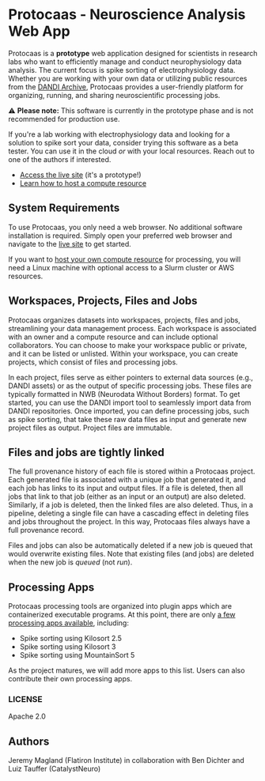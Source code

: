 # Protocaas - Neuroscience Analysis Web App

Protocaas is a **prototype** web application designed for scientists in research labs who want to efficiently manage and conduct neurophysiology data analysis. The current focus is spike sorting of electrophysiology data. Whether you are working with your own data or utilizing public resources from the [DANDI Archive](https://dandiarchive.org/), Protocaas provides a user-friendly platform for organizing, running, and sharing neuroscientific processing jobs.

:warning: **Please note:** This software is currently in the prototype phase and is not recommended for production use.

If you're a lab working with electrophysiology data and looking for a solution to spike sort your data, consider trying this software as a beta tester. You can use it in the cloud *or* with your local resources. Reach out to one of the authors if interested.

* [Access the live site](https://protocaas.vercel.app) (it's a prototype!)
* [Learn how to host a compute resource](./doc/host_compute_resource.md)

## System Requirements

To use Protocaas, you only need a web browser. No additional software installation is required. Simply open your preferred web browser and navigate to the [live site](https://protocaas.vercel.app) to get started.

If you want to [host your own compute resource](./doc/host_compute_resource.md) for processing, you will need a Linux machine with optional access to a Slurm cluster or AWS resources.

## Workspaces, Projects, Files and Jobs

Protocaas organizes datasets into workspaces, projects, files and jobs, streamlining your data management process. Each workspace is associated with an owner and a compute resource and can include optional collaborators. You can choose to make your workspace public or private, and it can be listed or unlisted. Within your workspace, you can create projects, which consist of files and processing jobs.

In each project, files serve as either pointers to external data sources (e.g., DANDI assets) or as the output of specific processing jobs. These files are typically formatted in NWB (Neurodata Without Borders) format. To get started, you can use the DANDI import tool to seamlessly import data from DANDI repositories. Once imported, you can define processing jobs, such as spike sorting, that take these raw data files as input and generate new project files as output. Project files are immutable.

## Files and jobs are tightly linked

The full provenance history of each file is stored within a Protocaas project. Each generated file is associated with a unique job that generated it, and each job has links to its input and output files. If a file is deleted, then all jobs that link to that job (either as an input or an output) are also deleted. Similarly, if a job is deleted, then the linked files are also deleted. Thus, in a pipeline, deleting a single file can have a cascading effect in deleting files and jobs throughout the project. In this way, Protocaas files always have a full provenance record.

Files and jobs can also be automatically deleted if a new job is queued that would overwrite existing files. Note that existing files (and jobs) are deleted when the new job is *queued* (not *run*).

## Processing Apps

Protocaas processing tools are organized into plugin apps which are containerized executable programs. At this point, there are only [a few processing apps available](https://github.com/scratchrealm/pc-spike-sorting), including:

- Spike sorting using Kilosort 2.5
- Spike sorting using Kilosort 3
- Spike sorting using MountainSort 5

As the project matures, we will add more apps to this list. Users can also contribute their own processing apps.

### LICENSE

Apache 2.0

## Authors

Jeremy Magland (Flatiron Institute) in collaboration with Ben Dichter and Luiz Tauffer (CatalystNeuro)
